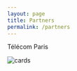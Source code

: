 ```yaml
---
layout: page
title: Partners
permalink: /partners
---
```


Télécom Paris

![cards](https://github.com/ASTRAL-SAR/ASTRAL/blob/gh-pages/assets/img/cards.jpg "cards Image")
